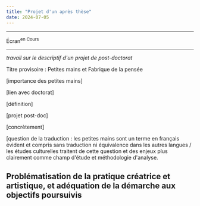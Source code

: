 ```yaml
---
title: "Projet d'un après thèse"
date: 2024-07-05
---
```


---

Écran<sup>en Cours</sup>


----

*travail sur le descriptif d'un projet de post-doctorat*

Titre provisoire : Petites mains et Fabrique de la pensée


[importance des petites mains]


[lien avec doctorat]



[définition]


[projet post-doc]

[concrètement]

 [question de la traduction : les petites mains sont un terme en français évident et compris sans traduction ni équivalence dans les autres langues / les études culturelles traitent de cette question et des enjeux plus clairement comme champ d'étude et méthodologie d'analyse.


## Problématisation de la pratique créatrice et artistique, et adéquation de la démarche aux objectifs poursuivis
